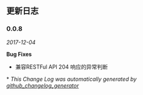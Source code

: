 ## 更新日志

### 0.0.8
*2017-12-04*

**Bug Fixes**
- 兼容RESTFul API 204 响应的异常判断


\* *This Change Log was automatically generated by [github_changelog_generator](https://github.com/skywinder/Github-Changelog-Generator)*